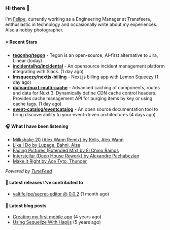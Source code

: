 ### Hi there 👋

I'm [Felipe](https://felipevm.com), currently working as a Engineering Manager at Transfeera, enthusiastic in technology and occasionally write about my experiences. Also a hobby photographer.

#### ⭐ Recent Stars
- **[tegonhq/tegon](https://github.com/tegonhq/tegon)** - Tegon is an open-source, AI-first alternative to Jira, Linear (today)
- **[incidentalhq/incidental](https://github.com/incidentalhq/incidental)** - An opensource incident management platform integrating with Slack. (1 day ago)
- **[lmsqueezy/nextjs-billing](https://github.com/lmsqueezy/nextjs-billing)** - Next.js billing app with Lemon Squeezy (1 day ago)
- **[dulnan/nuxt-multi-cache](https://github.com/dulnan/nuxt-multi-cache)** - Advanced caching of components, routes and data for Nuxt 3. Dynamically define CDN cache control headers. Provides cache management API for purging items by key or using cache tags. (1 day ago)
- **[event-catalog/eventcatalog](https://github.com/event-catalog/eventcatalog)** - An open source documentation tool to bring discoverability to your event-driven architectures  (4 days ago)

#### 🎧 What I have been listening
- [Milkshake 20 (Alex Wann Remix) by Kelis, Alex Wann](https://open.spotify.com/track/49wEdWGkL2CcOrXEKklXtJ)
- [Like I Do by Lupage, Bahni, Aize](https://open.spotify.com/track/5alu82b1pysNGJLcDNwb40)
- [Fading Pictures (Extended Mix) by El Chino Ramos](https://open.spotify.com/track/13Cgod1EYBbThEAjRCCjdS)
- [Interstellar (Deep House Rework) by Alexandre Pachabezian](https://open.spotify.com/track/0wPVHjSezP3fyF97VUa5PW)
- [Make It Right by Ace Tyto, Thunder](https://open.spotify.com/track/3BLXWzMdY25ldWZiEx8m0M)

_Powered by [TuneFeed](https://tunefeed.app?ref=valtlfelipe-gh-profile)_ 

#### 🚀 Latest releases I've contributed to


- [valtlfelipe/secret-editor @ 0.0.2](https://github.com/valtlfelipe/secret-editor/releases/tag/0.0.2) (1 month ago)

#### 📄 Latest blog posts
- [Creating my first mobile app](https://felipevm.com/posts/creating-my-first-mobile-app/) (4 years ago)
- [Using Sequelize With Hapijs](https://felipevm.com/posts/using-sequelize-with-hapijs/) (5 years ago)
